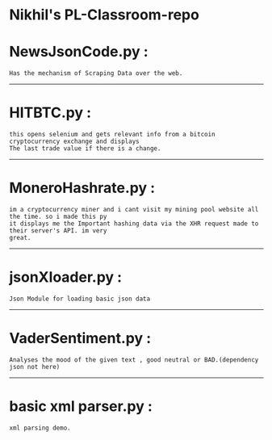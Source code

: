 # Nikhil's PL-Classroom-repo


# NewsJsonCode.py :
	Has the mechanism of Scraping Data over the web.
________________________
# HITBTC.py : 
	this opens selenium and gets relevant info from a bitcoin cryptocurrency exchange and displays
	The last trade value if there is a change.
__________________________
# MoneroHashrate.py : 
	im a cryptocurrency miner and i cant visit my mining pool website all the time. so i made this py
	it displays me the Important hashing data via the XHR request made to their server's API. im very
	great.
______________________________
# jsonXloader.py : 
	Json Module for loading basic json data
________________________________
# VaderSentiment.py : 
	Analyses the mood of the given text , good neutral or BAD.(dependency json not here)
__________________________________
# basic xml parser.py : 
	xml parsing demo.
